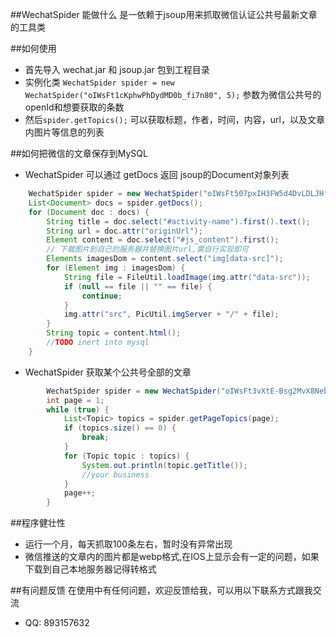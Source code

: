 ##WechatSpider 能做什么
是一依赖于jsoup用来抓取微信认证公共号最新文章的工具类

##如何使用

* 首先导入 wechat.jar 和 jsoup.jar 包到工程目录
* 实例化类 `WechatSpider spider = new WechatSpider("oIWsFt1cKphwPhDydMD0b_fi7n80", 5);` 参数为微信公共号的openId和想要获取的条数
* 然后`spider.getTopics();` 可以获取标题，作者，时间，内容，url，以及文章内图片等信息的列表

##如何把微信的文章保存到MySQL
* WechatSpider 可以通过 getDocs 返回 jsoup的Document对象列表

```java
    WechatSpider spider = new WechatSpider("oIWsFt507pxIH3FW5d4DvLDLJHfA", 5);
    List<Document> docs = spider.getDocs();
    for (Document doc : docs) {
        String title = doc.select("#activity-name").first().text();
        String url = doc.attr("originUrl");
        Element content = doc.select("#js_content").first();
        // 下载图片到自己的服务器并替换图片url,需自行实现即可
        Elements imagesDom = content.select("img[data-src]");
        for (Element img : imagesDom) {
            String file = FileUtil.loadImage(img.attr("data-src"));
            if (null == file || "" == file) {
                continue;
            }
            img.attr("src", PicUtil.imgServer + "/" + file);
        }
        String topic = content.html();
        //TODO inert into mysql
    }
```

* WechatSpider 获取某个公共号全部的文章
```java
		WechatSpider spider = new WechatSpider("oIWsFt3vXtE-Bsg2MvX8Nebm-p2g");// 360手机卫士
        int page = 1;
        while (true) {
            List<Topic> topics = spider.getPageTopics(page);
            if (topics.size() == 0) {
                break;
            }
            for (Topic topic : topics) {
                System.out.println(topic.getTitle());
				//your business
            }
            page++;
        }
```

##程序健壮性
* 运行一个月，每天抓取100条左右，暂时没有异常出现
* 微信推送的文章内的图片都是webp格式,在IOS上显示会有一定的问题，如果下载到自己本地服务器记得转格式

##有问题反馈
在使用中有任何问题，欢迎反馈给我，可以用以下联系方式跟我交流

* QQ: 893157632